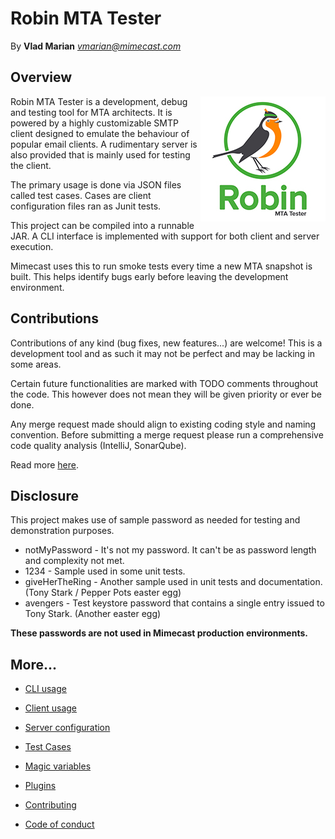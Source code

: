 Robin MTA Tester
================
By **Vlad Marian** *<vmarian@mimecast.com>*


Overview
--------
<img align="right" width="200" height="200" src="doc/logo.jpg">
Robin MTA Tester is a development, debug and testing tool for MTA architects.
It is powered by a highly customizable SMTP client designed to emulate the behaviour of popular email clients.
A rudimentary server is also provided that is mainly used for testing the client.

The primary usage is done via JSON files called test cases.
Cases are client configuration files ran as Junit tests.

This project can be compiled into a runnable JAR.
A CLI interface is implemented with support for both client and server execution.

Mimecast uses this to run smoke tests every time a new MTA snapshot is built.
This helps identify bugs early before leaving the development environment.


Contributions
-------------
Contributions of any kind (bug fixes, new features...) are welcome!
This is a development tool and as such it may not be perfect and may be lacking in some areas.

Certain future functionalities are marked with TODO comments throughout the code.
This however does not mean they will be given priority or ever be done.

Any merge request made should align to existing coding style and naming convention.
Before submitting a merge request please run a comprehensive code quality analysis (IntelliJ, SonarQube).

Read more [here](contributing.md).


Disclosure
----------
This project makes use of sample password as needed for testing and demonstration purposes.

- notMyPassword - It's not my password. It can't be as password length and complexity not met.
- 1234 - Sample used in some unit tests.
- giveHerTheRing - Another sample used in unit tests and documentation. (Tony Stark / Pepper Pots easter egg)
- avengers - Test keystore password that contains a single entry issued to Tony Stark. (Another easter egg)

**These passwords are not used in Mimecast production environments.**


More...
-------
- [CLI usage](doc/cli.md)
- [Client usage](doc/client.md)
- [Server configuration](doc/server.md)


- [Test Cases](doc/case.md)
- [Magic variables](doc/magic.md)
- [Plugins](doc/plugin.md)


- [Contributing](contributing.md)
- [Code of conduct](code_of_conduct.md)
